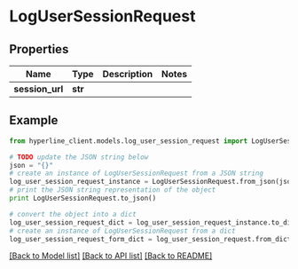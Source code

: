 # LogUserSessionRequest


## Properties
Name | Type | Description | Notes
------------ | ------------- | ------------- | -------------
**session_url** | **str** |  | 

## Example

```python
from hyperline_client.models.log_user_session_request import LogUserSessionRequest

# TODO update the JSON string below
json = "{}"
# create an instance of LogUserSessionRequest from a JSON string
log_user_session_request_instance = LogUserSessionRequest.from_json(json)
# print the JSON string representation of the object
print LogUserSessionRequest.to_json()

# convert the object into a dict
log_user_session_request_dict = log_user_session_request_instance.to_dict()
# create an instance of LogUserSessionRequest from a dict
log_user_session_request_form_dict = log_user_session_request.from_dict(log_user_session_request_dict)
```
[[Back to Model list]](../README.md#documentation-for-models) [[Back to API list]](../README.md#documentation-for-api-endpoints) [[Back to README]](../README.md)


